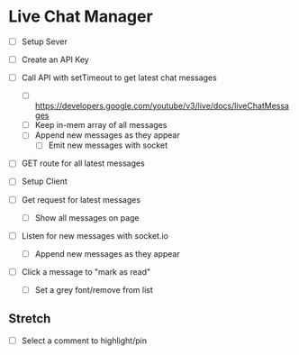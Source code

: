 # Live Chat Manager

- [ ] Setup Sever
- [ ] Create an API Key
- [ ] Call API with setTimeout to get latest chat messages
  - [ ] https://developers.google.com/youtube/v3/live/docs/liveChatMessages
  - [ ] Keep in-mem array of all messages
  - [ ] Append new messages as they appear
    - [ ] Emit new messages with socket
- [ ] GET route for all latest messages

- [ ] Setup Client
- [ ] Get request for latest messages
  - [ ] Show all messages on page
- [ ] Listen for new messages with socket.io
  - [ ] Append new messages as they appear
- [ ] Click a message to "mark as read"
  - [ ] Set a grey font/remove from list

## Stretch

- [ ] Select a comment to highlight/pin
